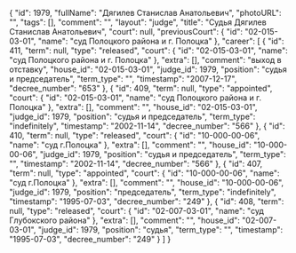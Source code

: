 {
    "id": 1979,
    "fullName": "Дягилев Станислав Анатольевич",
    "photoURL": "",
    "tags": [],
    "comment": "",
    "layout": "judge",
    "title": "Судья Дягилев Станислав Анатольевич",
    "court": null,
    "previousCourt": {
        "id": "02-015-03-01",
        "name": "суд Полоцкого района и г. Полоцка"
    },
    "career": [
        {
            "id": 411,
            "term": null,
            "type": "released",
            "court": {
                "id": "02-015-03-01",
                "name": "суд Полоцкого района и г. Полоцка"
            },
            "extra": [],
            "comment": "выход в отставку",
            "house_id": "02-015-03-01",
            "judge_id": 1979,
            "position": "судья и председатель",
            "term_type": "",
            "timestamp": "2007-12-17",
            "decree_number": "653"
        },
        {
            "id": 409,
            "term": null,
            "type": "appointed",
            "court": {
                "id": "02-015-03-01",
                "name": "суд Полоцкого района и г. Полоцка"
            },
            "extra": [],
            "comment": "",
            "house_id": "02-015-03-01",
            "judge_id": 1979,
            "position": "судья и председатель",
            "term_type": "indefinitely",
            "timestamp": "2002-11-14",
            "decree_number": "566"
        },
        {
            "id": 410,
            "term": null,
            "type": "released",
            "court": {
                "id": "10-000-00-06",
                "name": "суд г.Полоцка"
            },
            "extra": [],
            "comment": "",
            "house_id": "10-000-00-06",
            "judge_id": 1979,
            "position": "судья и председатель",
            "term_type": "",
            "timestamp": "2002-11-14",
            "decree_number": "566"
        },
        {
            "id": 407,
            "term": null,
            "type": "appointed",
            "court": {
                "id": "10-000-00-06",
                "name": "суд г.Полоцка"
            },
            "extra": [],
            "comment": "",
            "house_id": "10-000-00-06",
            "judge_id": 1979,
            "position": "председатель",
            "term_type": "indefinitely",
            "timestamp": "1995-07-03",
            "decree_number": "249"
        },
        {
            "id": 408,
            "term": null,
            "type": "released",
            "court": {
                "id": "02-007-03-01",
                "name": "суд Глубокского района"
            },
            "extra": [],
            "comment": "",
            "house_id": "02-007-03-01",
            "judge_id": 1979,
            "position": "судья",
            "term_type": "",
            "timestamp": "1995-07-03",
            "decree_number": "249"
        }
    ]
}